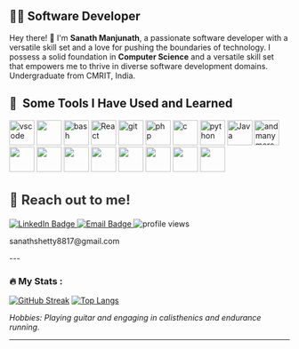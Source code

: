 
## 👨‍💻 Software Developer

Hey there! 👋 I'm <b>Sanath Manjunath</b>, a passionate software developer with a versatile skill set and a love for pushing the boundaries of technology. I possess a solid foundation in <b>Computer Science</b> and a versatile skill set that empowers me to thrive in diverse software development domains. Undergraduate from CMRIT, India.

<h2> 🚀 &nbsp;Some Tools I Have Used and Learned</h2>
<p align="left">
<img src="https://cdn.jsdelivr.net/gh/devicons/devicon/icons/vscode/vscode-original.svg" alt="vscode" width="45" height="45"/>
 <img src="https://cdn.jsdelivr.net/gh/devicons/devicon/icons/unity/unity-original.svg" width="45" height="45"/>
<img src="https://cdn.jsdelivr.net/gh/devicons/devicon/icons/bash/bash-original.svg" alt="bash" width="45" height="45"/>
 <img src="https://cdn.jsdelivr.net/gh/devicons/devicon/icons/react/react-original-wordmark.svg" alt="React" width="45" height="45" />
 <img src="https://cdn.jsdelivr.net/gh/devicons/devicon/icons/git/git-original.svg" alt="git" width="45" height="45" />
<img src="https://cdn.jsdelivr.net/gh/devicons/devicon/icons/php/php-original.svg" alt="php" width="45" height="45"/>
<img src="https://cdn.jsdelivr.net/gh/devicons/devicon/icons/c/c-original.svg" alt="c" width="45" height="45"/>
<img src="https://cdn.jsdelivr.net/gh/devicons/devicon/icons/python/python-original-wordmark.svg" alt="python" width="45" height="45"/>
<img src="https://cdn.jsdelivr.net/gh/devicons/devicon/icons/java/java-original-wordmark.svg" alt="Java" width="45" height="45"/>
<img src="https://cdn.jsdelivr.net/gh/devicons/devicon/icons/javascript/javascript-original.svg" alt="and many more but looks like images arent displaying" width="45" height="45"/>
<img src="https://cdn.jsdelivr.net/gh/devicons/devicon/icons/cplusplus/cplusplus-original.svg" width="45" height="45"/>
<img src="https://cdn.jsdelivr.net/gh/devicons/devicon/icons/csharp/csharp-original.svg"width="45" height="45" />
<img src="https://cdn.jsdelivr.net/gh/devicons/devicon/icons/html5/html5-original-wordmark.svg" width="45" height="45" />
<img src="https://cdn.jsdelivr.net/gh/devicons/devicon/icons/css3/css3-original-wordmark.svg" width="45" height="45"/>
<img src="https://cdn.jsdelivr.net/gh/devicons/devicon/icons/bootstrap/bootstrap-original-wordmark.svg" width="45" height="45"/>
<img src="https://cdn.jsdelivr.net/gh/devicons/devicon/icons/mysql/mysql-original-wordmark.svg" width="45" height="45"/>
<img src="https://cdn.jsdelivr.net/gh/devicons/devicon/icons/php/php-original.svg" width="45" height="45"/>
<img src="https://cdn.jsdelivr.net/gh/devicons/devicon/icons/linux/linux-original.svg" width="45" height="45"/>
</p>

<h2 style="font-size: 24px; color: #333333;">📩 Reach out to me!</h2>
<div id="badges">
  <a href="https://www.linkedin.com/in/sanath808/">
    <img src="https://img.shields.io/badge/LinkedIn-blue?style=for-the-badge&logo=linkedin&logoColor=white" alt="LinkedIn Badge"/>
  </a>
<a href="mailto:sanathshetty8817@gmail.com">
  <img src="https://img.shields.io/badge/Email-red?style=for-the-badge&logo=email&logoColor=white" alt="Email Badge"/>
</a>
 <img src="https://komarev.com/ghpvc/?username=San-gularity&style=flat-square&color=blue" alt="profile views"/>
 <p>sanathshetty8817@gmail.com</p>
</div>
---

### :fire: My Stats :
[![GitHub Streak](http://github-readme-streak-stats.herokuapp.com?user=San-gularity&theme=dark&border_radius=5)](https://git.io/streak-stats)
[![Top Langs](https://github-readme-stats.vercel.app/api/top-langs/?username=San-gularity&layout=compact&theme=vision-friendly-dark)](https://github.com/anuraghazra/github-readme-stats)

*Hobbies: Playing guitar and engaging in calisthenics and endurance running.*

---
